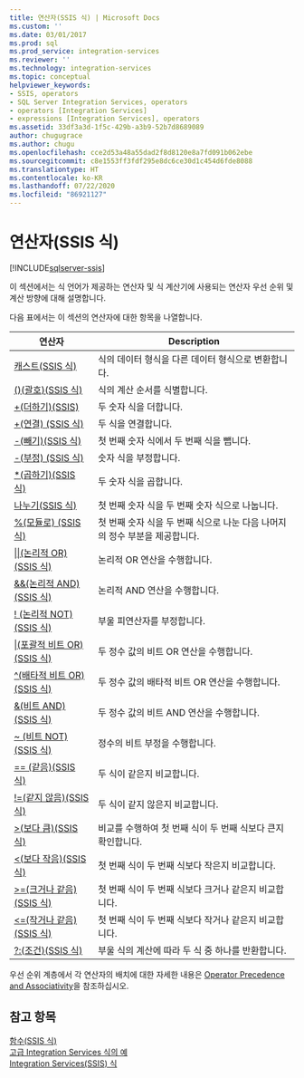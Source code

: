 ```yaml
---
title: 연산자(SSIS 식) | Microsoft Docs
ms.custom: ''
ms.date: 03/01/2017
ms.prod: sql
ms.prod_service: integration-services
ms.reviewer: ''
ms.technology: integration-services
ms.topic: conceptual
helpviewer_keywords:
- SSIS, operators
- SQL Server Integration Services, operators
- operators [Integration Services]
- expressions [Integration Services], operators
ms.assetid: 33df3a3d-1f5c-429b-a3b9-52b7d8689089
author: chugugrace
ms.author: chugu
ms.openlocfilehash: cce2d53a48a55dad2f8d8120e8a7fd091b062ebe
ms.sourcegitcommit: c8e1553ff3fdf295e8dc6ce30d1c454d6fde8088
ms.translationtype: HT
ms.contentlocale: ko-KR
ms.lasthandoff: 07/22/2020
ms.locfileid: "86921127"
---
```

# <a name="operators-ssis-expression"></a>연산자(SSIS 식)

[!INCLUDE[sqlserver-ssis](../../includes/applies-to-version/sqlserver-ssis.md)]


  이 섹션에서는 식 언어가 제공하는 연산자 및 식 계산기에 사용되는 연산자 우선 순위 및 계산 방향에 대해 설명합니다.  
  
 다음 표에서는 이 섹션의 연산자에 대한 항목을 나열합니다.  
  
|연산자|Description|  
|--------------|-----------------|  
|[캐스트&#40;SSIS 식&#41;](../../integration-services/expressions/cast-ssis-expression.md)|식의 데이터 형식을 다른 데이터 형식으로 변환합니다.|  
|[&#40;&#41;&#40;괄호&#41;&#40;SSIS 식&#41;](../../integration-services/expressions/parentheses-ssis-expression.md)|식의 계산 순서를 식별합니다.|  
|[+&#40;더하기&#41;&#40;SSIS&#41;](../../integration-services/expressions/add-ssis.md)|두 숫자 식을 더합니다.|  
|[+&#40;연결&#41; &#40;SSIS 식&#41;](../../integration-services/expressions/concatenate-ssis-expression.md)|두 식을 연결합니다.|  
|[-&#40;빼기&#41;&#40;SSIS 식&#41;](../../integration-services/expressions/subtract-ssis-expression.md)|첫 번째 숫자 식에서 두 번째 식을 뺍니다.|  
|[-&#40;부정&#41; &#40;SSIS 식&#41;](../../integration-services/expressions/negate-ssis-expression.md)|숫자 식을 부정합니다.|  
|[&#42;&#40;곱하기&#41;&#40;SSIS 식&#41;](../../integration-services/expressions/multiply-ssis-expression.md)|두 숫자 식을 곱합니다.|  
|[나누기&#40;SSIS 식&#41;](../../integration-services/expressions/divide-ssis-expression.md)|첫 번째 숫자 식을 두 번째 숫자 식으로 나눕니다.|  
|[%&#40;모듈로&#41; &#40;SSIS 식&#41;](../../integration-services/expressions/modulo-ssis-expression.md)|첫 번째 숫자 식을 두 번째 식으로 나눈 다음 나머지의 정수 부분을 제공합니다.|  
|[&#124;&#124;&#40;논리적 OR&#41;&#40;SSIS 식&#41;](../../integration-services/expressions/logical-or-ssis-expression.md)|논리적 OR 연산을 수행합니다.|  
|[&&&#40;논리적 AND&#41;&#40;SSIS 식&#41;](../../integration-services/expressions/logical-and-ssis-expression.md)|논리적 AND 연산을 수행합니다.|  
|[\! &#40;논리적 NOT&#41; &#40;SSIS 식&#41;](../../integration-services/expressions/logical-not-ssis-expression.md)|부울 피연산자를 부정합니다.|  
|[&#124;&#40;포괄적 비트 OR&#41;&#40;SSIS 식&#41;](../../integration-services/expressions/bitwise-inclusive-or-ssis-expression.md)|두 정수 값의 비트 OR 연산을 수행합니다.|  
|[^&#40;배타적 비트 OR&#41;&#40;SSIS 식&#41;](../../integration-services/expressions/bitwise-exclusive-or-ssis-expression.md)|두 정수 값의 배타적 비트 OR 연산을 수행합니다.|  
|[&&#40;비트 AND&#41;&#40;SSIS 식&#41;](../../integration-services/expressions/bitwise-and-ssis-expression.md)|두 정수 값의 비트 AND 연산을 수행합니다.|  
|[~ &#40;비트 NOT&#41; &#40;SSIS 식&#41;](../../integration-services/expressions/bitwise-not-ssis-expression.md)|정수의 비트 부정을 수행합니다.|  
|[== &#40;같음&#41;&#40;SSIS 식&#41;](../../integration-services/expressions/equal-ssis-expression.md)|두 식이 같은지 비교합니다.|  
|[\!=&#40;같지 않음&#41;&#40;SSIS 식&#41;](../../integration-services/expressions/unequal-ssis-expression.md)|두 식이 같지 않은지 비교합니다.|  
|[&#62;&#40;보다 큼&#41;&#40;SSIS 식&#41;](../../integration-services/expressions/greater-than-ssis-expression.md)|비교를 수행하여 첫 번째 식이 두 번째 식보다 큰지 확인합니다.|  
|[&#60;&#40;보다 작음&#41;&#40;SSIS 식&#41;](../../integration-services/expressions/less-than-ssis-expression.md)|첫 번째 식이 두 번째 식보다 작은지 비교합니다.|  
|[&#62;=&#40;크거나 같음&#41;&#40;SSIS 식&#41;](../../integration-services/expressions/greater-than-or-equal-to-ssis-expression.md)|첫 번째 식이 두 번째 식보다 크거나 같은지 비교합니다.|  
|[&#60;=&#40;작거나 같음&#41;&#40;SSIS 식&#41;](../../integration-services/expressions/less-than-or-equal-to-ssis-expression.md)|첫 번째 식이 두 번째 식보다 작거나 같은지 비교합니다.|  
|[?:&#40;조건&#41;&#40;SSIS 식&#41;](../../integration-services/expressions/conditional-ssis-expression.md)|부울 식의 계산에 따라 두 식 중 하나를 반환합니다.|  
  
 우선 순위 계층에서 각 연산자의 배치에 대한 자세한 내용은 [Operator Precedence and Associativity](../../integration-services/expressions/operator-precedence-and-associativity.md)을 참조하십시오.  
  
## <a name="see-also"></a>참고 항목  
 [함수&#40;SSIS 식&#41;](../../integration-services/expressions/functions-ssis-expression.md)   
 [고급 Integration Services 식의 예](../../integration-services/expressions/examples-of-advanced-integration-services-expressions.md)   
 [Integration Services&#40;SSIS&#41; 식](../../integration-services/expressions/integration-services-ssis-expressions.md)  
  
  
